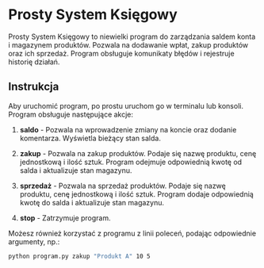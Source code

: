 # Prosty System Księgowy

Prosty System Księgowy to niewielki program do zarządzania saldem konta i magazynem produktów. Pozwala na dodawanie wpłat, zakup produktów oraz ich sprzedaż.
Program obsługuje komunikaty błędów i rejestruje historię działań.

## Instrukcja

Aby uruchomić program, po prostu uruchom go w terminalu lub konsoli. Program obsługuje następujące akcje:

1. **saldo** - Pozwala na wprowadzenie zmiany na koncie oraz dodanie komentarza. Wyświetla bieżący stan salda.

2. **zakup** - Pozwala na zakup produktów. Podaje się nazwę produktu, cenę jednostkową i ilość sztuk. Program odejmuje odpowiednią kwotę od salda i aktualizuje stan magazynu.

3. **sprzedaż** - Pozwala na sprzedaż produktów. Podaje się nazwę produktu, cenę jednostkową i ilość sztuk. Program dodaje odpowiednią kwotę do salda i aktualizuje stan magazynu.

4. **stop** - Zatrzymuje program.

Możesz również korzystać z programu z linii poleceń, podając odpowiednie argumenty, np.:

```bash
python program.py zakup "Produkt A" 10 5
